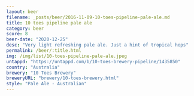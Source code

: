 ```yaml
---
layout: beer
filename: _posts/beer/2016-11-09-10-toes-pipeline-pale-ale.md
title: 10 toes pipeline pale ale
category: beer
score: 8
beer-date: "2020-12-25"
desc: "Very light refreshing pale ale. Just a hint of tropical hops"
permalink: /beer/:title.html
img: /img/list/10-toes-pipeline-pale-ale.jpeg
untappd: "https://untappd.com/b/10-toes-brewery-pipeline/1435850"
country: "Australia"
brewery: "10 Toes Brewery"
breweryURL: "brewery/10-toes-brewery.html"
style: "Pale Ale - Australian"
---
```

